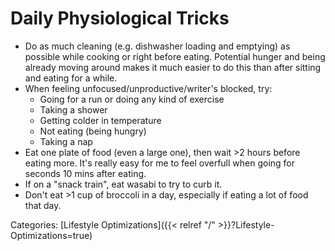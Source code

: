 # Daily Physiological Tricks

 - Do as much cleaning (e.g. dishwasher loading and emptying) as possible while cooking or right before eating. 
   Potential hunger and being already moving around makes it much easier to do this than after sitting and eating for a while.
 - When feeling unfocused/unproductive/writer's blocked, try:
     - Going for a run or doing any kind of exercise
     - Taking a shower
     - Getting colder in temperature
     - Not eating (being hungry)
     - Taking a nap
 - Eat one plate of food (even a large one), then wait >2 hours before eating more.
   It's really easy for me to feel overfull when going for seconds 10 mins after eating.
 - If on a "snack train", eat wasabi to try to curb it.
 - Don't eat >1 cup of broccoli in a day, especially if eating a lot of food that day.

Categories: [Lifestyle Optimizations]({{< relref "/" >}}?Lifestyle-Optimizations=true)